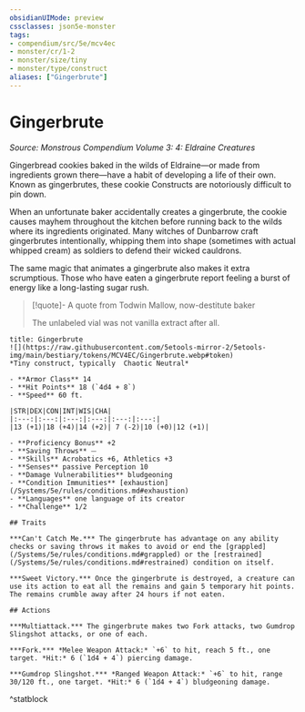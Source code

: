 ```yaml
---
obsidianUIMode: preview
cssclasses: json5e-monster
tags:
- compendium/src/5e/mcv4ec
- monster/cr/1-2
- monster/size/tiny
- monster/type/construct
aliases: ["Gingerbrute"]
---
```

# Gingerbrute
*Source: Monstrous Compendium Volume 3: 4: Eldraine Creatures*  

Gingerbread cookies baked in the wilds of Eldraine—or made from ingredients grown there—have a habit of developing a life of their own. Known as gingerbrutes, these cookie Constructs are notoriously difficult to pin down.

When an unfortunate baker accidentally creates a gingerbrute, the cookie causes mayhem throughout the kitchen before running back to the wilds where its ingredients originated. Many witches of Dunbarrow craft gingerbrutes intentionally, whipping them into shape (sometimes with actual whipped cream) as soldiers to defend their wicked cauldrons.

The same magic that animates a gingerbrute also makes it extra scrumptious. Those who have eaten a gingerbrute report feeling a burst of energy like a long-lasting sugar rush.

> [!quote]- A quote from Todwin Mallow, now-destitute baker  
> 
> The unlabeled vial was not vanilla extract after all.


```ad-statblock
title: Gingerbrute
![](https://raw.githubusercontent.com/5etools-mirror-2/5etools-img/main/bestiary/tokens/MCV4EC/Gingerbrute.webp#token)
*Tiny construct, typically  Chaotic Neutral*

- **Armor Class** 14
- **Hit Points** 18 (`4d4 + 8`)
- **Speed** 60 ft.

|STR|DEX|CON|INT|WIS|CHA|
|:---:|:---:|:---:|:---:|:---:|:---:|
|13 (+1)|18 (+4)|14 (+2)| 7 (-2)|10 (+0)|12 (+1)|

- **Proficiency Bonus** +2
- **Saving Throws** ⏤
- **Skills** Acrobatics +6, Athletics +3
- **Senses** passive Perception 10
- **Damage Vulnerabilities** bludgeoning
- **Condition Immunities** [exhaustion](/Systems/5e/rules/conditions.md#exhaustion)
- **Languages** one language of its creator
- **Challenge** 1/2

## Traits

***Can't Catch Me.*** The gingerbrute has advantage on any ability checks or saving throws it makes to avoid or end the [grappled](/Systems/5e/rules/conditions.md#grappled) or the [restrained](/Systems/5e/rules/conditions.md#restrained) condition on itself.

***Sweet Victory.*** Once the gingerbrute is destroyed, a creature can use its action to eat all the remains and gain 5 temporary hit points. The remains crumble away after 24 hours if not eaten.

## Actions

***Multiattack.*** The gingerbrute makes two Fork attacks, two Gumdrop Slingshot attacks, or one of each.

***Fork.*** *Melee Weapon Attack:* `+6` to hit, reach 5 ft., one target. *Hit:* 6 (`1d4 + 4`) piercing damage.

***Gumdrop Slingshot.*** *Ranged Weapon Attack:* `+6` to hit, range 30/120 ft., one target. *Hit:* 6 (`1d4 + 4`) bludgeoning damage.
```
^statblock